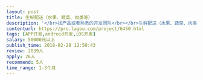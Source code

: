```yaml
---                
layout: post       
title: 生鲜配送（水果、蔬菜、肉类等）           
description: '</br>找产品或者熟悉的开发团队</br></br>生鲜配送（水果、蔬菜、肉类等），</br>1、订单，接受各小店的订购，总部根据订单采购相应东西，总部下面有站点，总部配送中心直接配送到站点，站点给小店配送，站点总部需要打印订单，订单定购顾户可在手机上操作</br>2、支付，小店根据订单的数量，支付钱（网络支付），配送中心根据实际配送的数据计算金额，这个会存在部分差额，需要退钱或补款</br>3、配送，配送中心，配送时的称秤的重量，直接传输到电脑，顾客根据收到数量确认订单。</br>4、还需以上的明细、报表。</br></br>要求：有相关案例成果</br>'     
contenturl: https://pro.lagou.com/project/6450.html      
tags: [APP开发,android开发,iOS开发]            
salary: 50000元以上          
publish_time: 2018-02-28 12:50:43         
review: 2839人                   
apply: 26人                   
recommend: 5人                   
time_range: 1-3个月              
---                 
```

